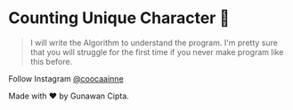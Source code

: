#  Counting Unique Character 🌿

> I will write the Algorithm to understand
the program. I'm pretty sure that you will
struggle for the first time if you never make program like this before.

Follow Instagram [@coocaainne](https://www.instagram.com/coocaainne)

Made with ❤️ by Gunawan Cipta.
